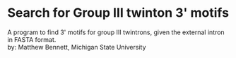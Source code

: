 # Search for Group III twinton 3' motifs  
A program to find 3' motifs for group III twintrons, given the external intron in FASTA format.  
by: Matthew Bennett, Michigan State University
